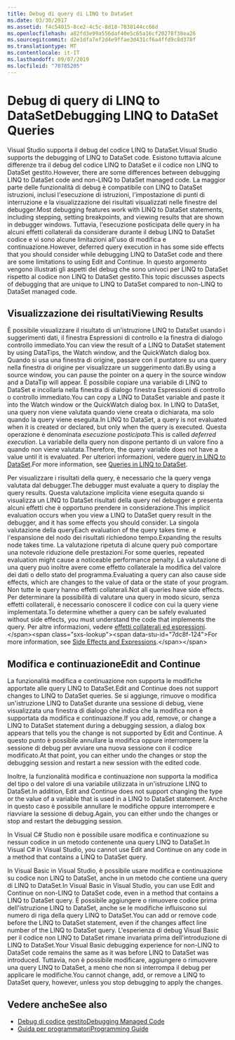 ```yaml
---
title: Debug di query di LINQ to DataSet
ms.date: 03/30/2017
ms.assetid: f4c54015-8ce2-4c5c-8d18-7038144cc66d
ms.openlocfilehash: a82fd3e99a556daf40e5c65a16cf20278f38ea26
ms.sourcegitcommit: d2e1dfa7ef2d4e9ffae3d431cf6a4ffd9c8d378f
ms.translationtype: MT
ms.contentlocale: it-IT
ms.lasthandoff: 09/07/2019
ms.locfileid: "70785205"
---
```

# <a name="debugging-linq-to-dataset-queries"></a><span data-ttu-id="7dc8f-102">Debug di query di LINQ to DataSet</span><span class="sxs-lookup"><span data-stu-id="7dc8f-102">Debugging LINQ to DataSet Queries</span></span>

<span data-ttu-id="7dc8f-103">Visual Studio supporta il debug del codice LINQ to DataSet.</span><span class="sxs-lookup"><span data-stu-id="7dc8f-103">Visual Studio supports the debugging of LINQ to DataSet code.</span></span> <span data-ttu-id="7dc8f-104">Esistono tuttavia alcune differenze tra il debug del codice LINQ to DataSet e il codice non LINQ to DataSet gestito.</span><span class="sxs-lookup"><span data-stu-id="7dc8f-104">However, there are some differences between debugging LINQ to DataSet code and non-LINQ to DataSet managed code.</span></span> <span data-ttu-id="7dc8f-105">La maggior parte delle funzionalità di debug è compatibile con LINQ to DataSet istruzioni, inclusi l'esecuzione di istruzioni, l'impostazione di punti di interruzione e la visualizzazione dei risultati visualizzati nelle finestre del debugger.</span><span class="sxs-lookup"><span data-stu-id="7dc8f-105">Most debugging features work with LINQ to DataSet statements, including stepping, setting breakpoints, and viewing results that are shown in debugger windows.</span></span> <span data-ttu-id="7dc8f-106">Tuttavia, l'esecuzione posticipata delle query in ha alcuni effetti collaterali da considerare durante il debug LINQ to DataSet codice e vi sono alcune limitazioni all'uso di modifica e continuazione.</span><span class="sxs-lookup"><span data-stu-id="7dc8f-106">However, deferred query execution in has some side effects that you should consider while debugging LINQ to DataSet code and there are some limitations to using Edit and Continue.</span></span> <span data-ttu-id="7dc8f-107">In questo argomento vengono illustrati gli aspetti del debug che sono univoci per LINQ to DataSet rispetto al codice non LINQ to DataSet gestito.</span><span class="sxs-lookup"><span data-stu-id="7dc8f-107">This topic discusses aspects of debugging that are unique to LINQ to DataSet compared to non-LINQ to DataSet managed code.</span></span>  
  
## <a name="viewing-results"></a><span data-ttu-id="7dc8f-108">Visualizzazione dei risultati</span><span class="sxs-lookup"><span data-stu-id="7dc8f-108">Viewing Results</span></span>  
 <span data-ttu-id="7dc8f-109">È possibile visualizzare il risultato di un'istruzione LINQ to DataSet usando i suggerimenti dati, il finestra Espressioni di controllo e la finestra di dialogo controllo immediato.</span><span class="sxs-lookup"><span data-stu-id="7dc8f-109">You can view the result of a LINQ to DataSet statement by using DataTips, the Watch window, and the QuickWatch dialog box.</span></span> <span data-ttu-id="7dc8f-110">Quando si usa una finestra di origine, passare con il puntatore su una query nella finestra di origine per visualizzare un suggerimento dati.</span><span class="sxs-lookup"><span data-stu-id="7dc8f-110">By using a source window, you can pause the pointer on a query in the source window and a DataTip will appear.</span></span> <span data-ttu-id="7dc8f-111">È possibile copiare una variabile di LINQ to DataSet e incollarla nella finestra di dialogo finestra Espressioni di controllo o controllo immediato.</span><span class="sxs-lookup"><span data-stu-id="7dc8f-111">You can copy a LINQ to DataSet variable and paste it into the Watch window or the QuickWatch dialog box.</span></span> <span data-ttu-id="7dc8f-112">In LINQ to DataSet, una query non viene valutata quando viene creata o dichiarata, ma solo quando la query viene eseguita.</span><span class="sxs-lookup"><span data-stu-id="7dc8f-112">In LINQ to DataSet, a query is not evaluated when it is created or declared, but only when the query is executed.</span></span> <span data-ttu-id="7dc8f-113">Questa operazione è denominata *esecuzione posticipata*.</span><span class="sxs-lookup"><span data-stu-id="7dc8f-113">This is called *deferred execution*.</span></span> <span data-ttu-id="7dc8f-114">La variabile della query non dispone pertanto di un valore fino a quando non viene valutata.</span><span class="sxs-lookup"><span data-stu-id="7dc8f-114">Therefore, the query variable does not have a value until it is evaluated.</span></span> <span data-ttu-id="7dc8f-115">Per ulteriori informazioni, vedere [query in LINQ to DataSet](queries-in-linq-to-dataset.md).</span><span class="sxs-lookup"><span data-stu-id="7dc8f-115">For more information, see [Queries in LINQ to DataSet](queries-in-linq-to-dataset.md).</span></span>  
  
 <span data-ttu-id="7dc8f-116">Per visualizzare i risultati della query, è necessario che la query venga valutata dal debugger.</span><span class="sxs-lookup"><span data-stu-id="7dc8f-116">The debugger must evaluate a query to display the query results.</span></span> <span data-ttu-id="7dc8f-117">Questa valutazione implicita viene eseguita quando si visualizza un LINQ to DataSet risultati della query nel debugger e presenta alcuni effetti che è opportuno prendere in considerazione.</span><span class="sxs-lookup"><span data-stu-id="7dc8f-117">This implicit evaluation occurs when you view a LINQ to DataSet query result in the debugger, and it has some effects you should consider.</span></span> <span data-ttu-id="7dc8f-118">La singola valutazione della query</span><span class="sxs-lookup"><span data-stu-id="7dc8f-118">Each evaluation of the query takes time.</span></span> <span data-ttu-id="7dc8f-119">e l'espansione del nodo dei risultati richiedono tempo.</span><span class="sxs-lookup"><span data-stu-id="7dc8f-119">Expanding the results node takes time.</span></span> <span data-ttu-id="7dc8f-120">La valutazione ripetuta di alcune query può comportare una notevole riduzione delle prestazioni.</span><span class="sxs-lookup"><span data-stu-id="7dc8f-120">For some queries, repeated evaluation might cause a noticeable performance penalty.</span></span> <span data-ttu-id="7dc8f-121">La valutazione di una query può inoltre avere come effetto collaterale la modifica del valore dei dati o dello stato del programma.</span><span class="sxs-lookup"><span data-stu-id="7dc8f-121">Evaluating a query can also cause side effects, which are changes to the value of data or the state of your program.</span></span> <span data-ttu-id="7dc8f-122">Non tutte le query hanno effetti collaterali.</span><span class="sxs-lookup"><span data-stu-id="7dc8f-122">Not all queries have side effects.</span></span> <span data-ttu-id="7dc8f-123">Per determinare la possibilità di valutare una query in modo sicuro, senza effetti collaterali, è necessario conoscere il codice con cui la query viene implementata.</span><span class="sxs-lookup"><span data-stu-id="7dc8f-123">To determine whether a query can be safely evaluated without side effects, you must understand the code that implements the query.</span></span> <span data-ttu-id="7dc8f-124">Per altre informazioni, vedere [effetti collaterali ed espressioni](https://docs.microsoft.com/previous-versions/visualstudio/visual-studio-2013/a7a250bs(v=vs.120)).</span><span class="sxs-lookup"><span data-stu-id="7dc8f-124">For more information, see [Side Effects and Expressions](https://docs.microsoft.com/previous-versions/visualstudio/visual-studio-2013/a7a250bs(v=vs.120)).</span></span>  
  
## <a name="edit-and-continue"></a><span data-ttu-id="7dc8f-125">Modifica e continuazione</span><span class="sxs-lookup"><span data-stu-id="7dc8f-125">Edit and Continue</span></span>  
 <span data-ttu-id="7dc8f-126">La funzionalità modifica e continuazione non supporta le modifiche apportate alle query LINQ to DataSet.</span><span class="sxs-lookup"><span data-stu-id="7dc8f-126">Edit and Continue does not support changes to LINQ to DataSet queries.</span></span> <span data-ttu-id="7dc8f-127">Se si aggiunge, rimuove o modifica un'istruzione LINQ to DataSet durante una sessione di debug, viene visualizzata una finestra di dialogo che indica che la modifica non è supportata da modifica e continuazione.</span><span class="sxs-lookup"><span data-stu-id="7dc8f-127">If you add, remove, or change a LINQ to DataSet statement during a debugging session, a dialog box appears that tells you the change is not supported by Edit and Continue.</span></span> <span data-ttu-id="7dc8f-128">A questo punto è possibile annullare la modifica oppure interrompere la sessione di debug per avviare una nuova sessione con il codice modificato.</span><span class="sxs-lookup"><span data-stu-id="7dc8f-128">At that point, you can either undo the changes or stop the debugging session and restart a new session with the edited code.</span></span>  
  
 <span data-ttu-id="7dc8f-129">Inoltre, la funzionalità modifica e continuazione non supporta la modifica del tipo o del valore di una variabile utilizzata in un'istruzione LINQ to DataSet.</span><span class="sxs-lookup"><span data-stu-id="7dc8f-129">In addition, Edit and Continue does not support changing the type or the value of a variable that is used in a LINQ to DataSet statement.</span></span> <span data-ttu-id="7dc8f-130">Anche in questo caso è possibile annullare le modifiche oppure interrompere e riavviare la sessione di debug.</span><span class="sxs-lookup"><span data-stu-id="7dc8f-130">Again, you can either undo the changes or stop and restart the debugging session.</span></span>  
  
 <span data-ttu-id="7dc8f-131">In Visual C# Studio non è possibile usare modifica e continuazione su nessun codice in un metodo contenente una query LINQ to DataSet.</span><span class="sxs-lookup"><span data-stu-id="7dc8f-131">In Visual C# in Visual Studio, you cannot use Edit and Continue on any code in a method that contains a LINQ to DataSet query.</span></span>  
  
 <span data-ttu-id="7dc8f-132">In Visual Basic in Visual Studio, è possibile usare modifica e continuazione su codice non LINQ to DataSet, anche in un metodo che contiene una query di LINQ to DataSet.</span><span class="sxs-lookup"><span data-stu-id="7dc8f-132">In Visual Basic in Visual Studio, you can use Edit and Continue on non-LINQ to DataSet code, even in a method that contains a LINQ to DataSet query.</span></span> <span data-ttu-id="7dc8f-133">È possibile aggiungere o rimuovere codice prima dell'istruzione LINQ to DataSet, anche se le modifiche influiscono sul numero di riga della query LINQ to DataSet.</span><span class="sxs-lookup"><span data-stu-id="7dc8f-133">You can add or remove code before the LINQ to DataSet statement, even if the changes affect line number of the LINQ to DataSet query.</span></span> <span data-ttu-id="7dc8f-134">L'esperienza di debug Visual Basic per il codice non LINQ to DataSet rimane invariata prima dell'introduzione di LINQ to DataSet.</span><span class="sxs-lookup"><span data-stu-id="7dc8f-134">Your Visual Basic debugging experience for non-LINQ to DataSet code remains the same as it was before LINQ to DataSet was introduced.</span></span> <span data-ttu-id="7dc8f-135">Tuttavia, non è possibile modificare, aggiungere o rimuovere una query LINQ to DataSet, a meno che non si interrompa il debug per applicare le modifiche.</span><span class="sxs-lookup"><span data-stu-id="7dc8f-135">You cannot change, add, or remove a LINQ to DataSet query, however, unless you stop debugging to apply the changes.</span></span>  
  
## <a name="see-also"></a><span data-ttu-id="7dc8f-136">Vedere anche</span><span class="sxs-lookup"><span data-stu-id="7dc8f-136">See also</span></span>

- [<span data-ttu-id="7dc8f-137">Debug di codice gestito</span><span class="sxs-lookup"><span data-stu-id="7dc8f-137">Debugging Managed Code</span></span>](/visualstudio/debugger/debugging-managed-code)
- [<span data-ttu-id="7dc8f-138">Guida per programmatori</span><span class="sxs-lookup"><span data-stu-id="7dc8f-138">Programming Guide</span></span>](programming-guide-linq-to-dataset.md)

